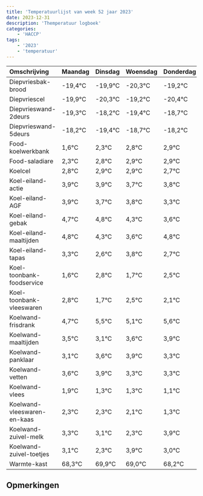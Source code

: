 ```yaml
---
title: 'Temperatuurlijst van week 52 jaar 2023'
date: 2023-12-31
description: 'Themperatuur logboek'
categories:
    - 'HACCP'
tags:
    - '2023'
    - 'temperatuur'
---
```

|Omschrijving|Maandag|Dinsdag|Woensdag|Donderdag|Vrijdag|Zaterdag|Zondag|
|:---|:---|:---|:---|:---|:---|:---|:---|
|Diepvriesbak-brood|-19,4°C|-19,9°C|-20,3°C|-19,2°C|-20,4°C|-19,7°C|-19,2°C|
|Diepvriescel|-19,9°C|-20,3°C|-19,2°C|-20,4°C|-19,7°C|-19,2°C|-19,1°C|
|Diepvrieswand-2deurs|-19,3°C|-18,2°C|-19,4°C|-18,7°C|-18,2°C|-18,1°C|-18,1°C|
|Diepvrieswand-5deurs|-18,2°C|-19,4°C|-18,7°C|-18,2°C|-18,1°C|-18,1°C|-18,3°C|
|Food-koelwerkbank|1,6°C|2,3°C|2,8°C|2,9°C|2,9°C|2,7°C|2,8°C|
|Food-saladiare|2,3°C|2,8°C|2,9°C|2,9°C|2,7°C|2,8°C|2,3°C|
|Koelcel|2,8°C|2,9°C|2,9°C|2,7°C|2,8°C|2,3°C|1,6°C|
|Koel-eiland-actie|3,9°C|3,9°C|3,7°C|3,8°C|3,3°C|2,6°C|3,8°C|
|Koel-eiland-AGF|3,9°C|3,7°C|3,8°C|3,3°C|2,6°C|3,8°C|2,7°C|
|Koel-eiland-gebak|4,7°C|4,8°C|4,3°C|3,6°C|4,8°C|3,7°C|4,5°C|
|Koel-eiland-maaltijden|4,8°C|4,3°C|3,6°C|4,8°C|3,7°C|4,5°C|4,1°C|
|Koel-eiland-tapas|3,3°C|2,6°C|3,8°C|2,7°C|3,5°C|3,1°C|3,6°C|
|Koel-toonbank-foodservice|1,6°C|2,8°C|1,7°C|2,5°C|2,1°C|2,6°C|2,9°C|
|Koel-toonbank-vleeswaren|2,8°C|1,7°C|2,5°C|2,1°C|2,6°C|2,9°C|2,3°C|
|Koelwand-frisdrank|4,7°C|5,5°C|5,1°C|5,6°C|5,9°C|5,3°C|5,3°C|
|Koelwand-maaltijden|3,5°C|3,1°C|3,6°C|3,9°C|3,3°C|3,3°C|3,1°C|
|Koelwand-panklaar|3,1°C|3,6°C|3,9°C|3,3°C|3,3°C|3,1°C|2,3°C|
|Koelwand-vetten|3,6°C|3,9°C|3,3°C|3,3°C|3,1°C|2,3°C|3,9°C|
|Koelwand-vlees|1,9°C|1,3°C|1,3°C|1,1°C|0,3°C|1,9°C|1,0°C|
|Koelwand-vleeswaren-en-kaas|2,3°C|2,3°C|2,1°C|1,3°C|2,9°C|2,0°C|1,2°C|
|Koelwand-zuivel-melk|3,3°C|3,1°C|2,3°C|3,9°C|3,0°C|2,2°C|3,3°C|
|Koelwand-zuivel-toetjes|3,1°C|2,3°C|3,9°C|3,0°C|2,2°C|3,3°C|2,2°C|
|Warmte-kast|68,3°C|69,9°C|69,0°C|68,2°C|69,3°C|68,2°C|69,2°C|

## Opmerkingen


